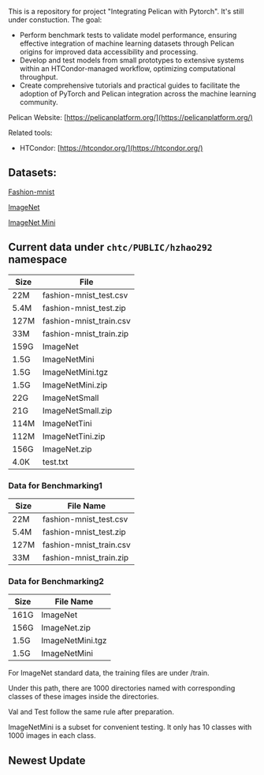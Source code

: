 This is a repository for project "Integrating Pelican with Pytorch". It's still under constuction. The goal:

- Perform benchmark tests to validate model performance, ensuring effective integration of machine learning datasets through Pelican origins for improved data accessibility and processing.
- Develop and test models from small prototypes to extensive systems within an HTCondor-managed workflow, optimizing computational throughput.
- Create comprehensive tutorials and practical guides to facilitate the adoption of PyTorch and Pelican integration across the machine learning community.

Pelican Website: [https://pelicanplatform.org/](https://pelicanplatform.org/)

Related tools:

- HTCondor: [https://htcondor.org/](https://htcondor.org/)

## Datasets:

[Fashion-mnist](https://www.kaggle.com/datasets/zalando-research/fashionmnist)

[ImageNet](https://www.kaggle.com/c/imagenet-object-localization-challenge/overview/description)

[ImageNet Mini](https://github.com/fastai/imagenette)

## Current data under `chtc/PUBLIC/hzhao292` namespace

| Size | File                    |
| ---- | ----------------------- |
| 22M  | fashion-mnist_test.csv  |
| 5.4M | fashion-mnist_test.zip  |
| 127M | fashion-mnist_train.csv |
| 33M  | fashion-mnist_train.zip |
| 159G | ImageNet                |
| 1.5G | ImageNetMini            |
| 1.5G | ImageNetMini.tgz        |
| 1.5G | ImageNetMini.zip        |
| 22G  | ImageNetSmall           |
| 21G  | ImageNetSmall.zip       |
| 114M | ImageNetTini            |
| 112M | ImageNetTini.zip        |
| 156G | ImageNet.zip            |
| 4.0K | test.txt                |

### Data for Benchmarking1

| Size | File Name               |
| ---- | ----------------------- |
| 22M  | fashion-mnist_test.csv  |
| 5.4M | fashion-mnist_test.zip  |
| 127M | fashion-mnist_train.csv |
| 33M  | fashion-mnist_train.zip |

### Data for Benchmarking2

| Size | File Name        |
| ---- | ---------------- |
| 161G | ImageNet         |
| 156G | ImageNet.zip     |
| 1.5G | ImageNetMini.tgz |
| 1.5G | ImageNetMini     |

For ImageNet standard data, the training files are under /train. 

Under this path, there are 1000 directories named with corresponding classes of these images inside the directories. 

Val and Test follow the same rule after preparation. 

ImageNetMini is a subset for convenient testing.  It only has 10 classes with 1000 images in each class.



## Newest Update

